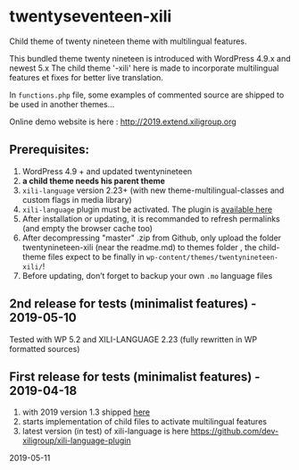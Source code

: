 # twentyseventeen-xili

Child theme of twenty nineteen theme with multilingual features.

This bundled theme twenty nineteen is introduced with WordPress 4.9.x and newest 5.x
The child theme '-xili' here is made to incorporate multilingual features et fixes for better live translation.

In `functions.php` file, some examples of commented source are shipped to be used in another themes...

Online demo website is here : http://2019.extend.xiligroup.org

## Prerequisites:

1. WordPress 4.9 + and updated twentynineteen
1. **a child theme needs his parent theme**
1. `xili-language` version 2.23+ (with new theme-multilingual-classes and custom flags in media library)
1. `xili-language` plugin must be activated. The plugin is [available here](http://wordpress.org/plugins/xili-language/)
1. After installation or updating, it is recommanded to refresh permalinks (and empty the browser cache too)
1. After decompressing "master" .zip from Github, only upload the folder twentynineteen-xili (near the readme.md) to themes folder , the child-theme files expect to be finally in `wp-content/themes/twentynineteen-xili/`!
1. Before updating, don’t forget to backup your own `.mo` language files

## 2nd release for tests (minimalist features) - 2019-05-10

Tested with WP 5.2 and XILI-LANGUAGE 2.23 (fully rewritten in WP formatted sources)

## First release for tests (minimalist features) - 2019-04-18
1. with 2019 version 1.3 shipped [here](https://wordpress.org/themes/twentynineteen/)
1. starts implementation of child files to activate multilingual features
1. latest version (in test) of xili-language is here https://github.com/dev-xiligroup/xili-language-plugin

2019-05-11
